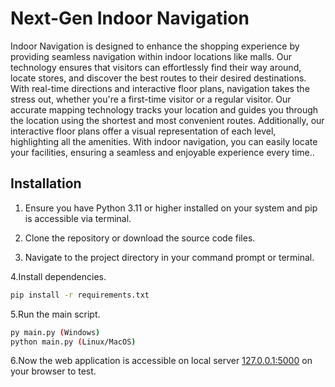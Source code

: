 # Next-Gen Indoor Navigation

Indoor Navigation is designed to enhance the shopping experience by providing seamless navigation within indoor locations like malls. Our technology ensures that visitors can effortlessly find their way around, locate stores, and discover the best routes to their desired destinations. With real-time directions and interactive floor plans, navigation takes the stress out, whether you're a first-time visitor or a regular visitor. Our accurate mapping technology tracks your location and guides you through the location using the shortest and most convenient routes. Additionally, our interactive floor plans offer a visual representation of each level, highlighting all the amenities. With indoor navigation, you can easily locate your facilities, ensuring a seamless and enjoyable experience every time..

## Installation

1. Ensure you have Python 3.11 or higher installed on your system and pip is accessible via terminal.

2. Clone the repository or download the source code files.

3. Navigate to the project directory in your command prompt or terminal.

4.Install dependencies.
   ```bash
   pip install -r requirements.txt
```
5.Run the main script.
   ```bash
   py main.py (Windows)
   python main.py (Linux/MacOS)
```
6.Now the web application is accessible on local server [127.0.0.1:5000]("http://127.0.0.1:5000") on your browser to test.
